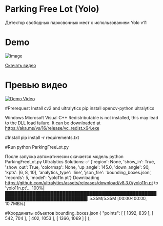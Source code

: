 # Parking Free Lot (Yolo)
Детектор свободных парковочных мест с использованием Yolo v11

# Demo
![image](https://github.com/user-attachments/assets/a89b1eef-d94d-49c3-9a46-b6ee068adbb7)

[Скачать видео](https://github.com/SadovovAlex/parkinglot/raw/main/video1.mp4)

# Превью видео
[![Demo Video](https://img.youtube.com/vi/KzB6Gb/default.jpg)](https://github.com/SadovovAlex/parkinglot/raw/main/video1.mp4)

#Prerequest
Install cv2 and ultralytics
pip install opencv-python ultralytics

Windows
Microsoft Visual C++ Redistributable is not installed, this may lead to the DLL load failure.
It can be downloaded at https://aka.ms/vs/16/release/vc_redist.x64.exe

#Install
pip install -r requirements.txt

#Run
python ParkingFreeLot.py

После запуска автоматически скачается модель
python ParkingFreeLot.py
Ultralytics Solutions: ✅ {'region': None, 'show_in': True, 'show_out': True, 'colormap': None, 'up_angle': 145.0, 'down_angle': 90, 'kpts': [6, 8, 10], 'analytics_type': 'line', 'json_file': 'bounding_boxes.json', 'records': 5, 'model': 'yolo11n.pt'}
Downloading https://github.com/ultralytics/assets/releases/download/v8.3.0/yolo11n.pt to 'yolo11n.pt'...
100%|█████████████████████████████████████████████████████████████████████████████| 5.35M/5.35M [00:00<00:00, 10.7MB/s]

#Координаты объектов bounding_boxes.json
 {
        "points": [
            [
                1392,
                839
            ],
            [
                542,
                704
            ],
            [
                402,
                1053
            ],
            [
                1366,
                1069
            ]
        ]
    },

